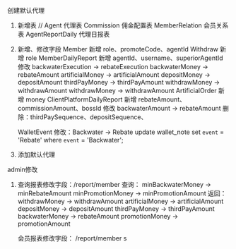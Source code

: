 创建默认代理

1. 新增表
    // Agent 代理表
    Commission 佣金配置表
    MemberRelation 会员关系表
    AgentReportDaily 代理日报表
    
2. 新增、修改字段
    Member 新增 role、promoteCode、agentId
    Withdraw 新增 role
    MemberDailyReport 新增 agentId、username、superiorAgentId 
                    修改
                     backwaterExecution -> rebateExecution
                     backwaterMoney -> rebateAmount
                     artificialMoney -> artificialAmount
                     depositMoney -> depositAmount
                     thirdPayMoney -> thirdPayAmount
                     withdrawMoney -> withdrawAmount
                     withdrawMoney -> withdrawAmount
    ArtificialOrder 新增 money
    ClientPlatformDailyReport 新增 rebateAmount、commissionAmount、bossId 
                              修改 backwaterAmount -> rebateAmount
                              删除：thirdPaySequence、depositSequence、
                              
    WalletEvent 修改：Backwater -> Rebate
    update wallet_note set `event` = 'Rebate' where `event` = 'Backwater';
    
2. 添加默认代理
    



admin修改 
1. 查询报表修改字段：/report/member
            查询：
                minBackwaterMoney -> minRebateAmount
                minPromotionMoney -> minPromotionAmount
            返回：
                withdrawMoney -> withdrawAmount
                artificialMoney -> artificialAmount
                depositMoney -> depositAmount
                thirdPayMoney -> thirdPayAmount
                backwaterMoney -> rebateAmount
                promotionMoney -> promotionAmount
                
   会员报表修改字段： /report/member
                s
                


